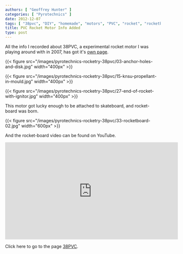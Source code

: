 ```yaml
---
authors: [ "Geoffrey Hunter" ]
categories: [ "Pyrotechnics" ] 
date: 2012-12-07
tags: [ "38pvc", "DIY", "homemade", "motors", "PVC", "rocket", "rocketboard", "skateboard" ]
title: PVC Rocket Motor Info Added
type: post
---
```


All the info I recorded about 38PVC, a experimental rocket motor I was playing around with in 2007, has got it's [own page](/pyrotechnics/rocketry/projects/38pvc).

{{< figure src="/images/pyrotechnics-rocketry-38pvc/03-anchor-holes-and-disk.jpg" width="400px" >}}

{{< figure src="/images/pyrotechnics-rocketry-38pvc/15-knsu-propellant-in-mould.jpg" width="400px" >}}

{{< figure src="/images/pyrotechnics-rocketry-38pvc/27-end-of-rocket-with-ignitor.jpg" width="400px" >}}

This motor got lucky enough to be attached to skateboard, and rocket-board was born.

{{< figure src="/images/pyrotechnics-rocketry-38pvc/33-rocketboard-02.jpg" width="600px" >}}

And the rocket-board video can be found on YouTube.

<iframe width="560" height="315" src="https://www.youtube.com/embed/SPJvFzGbNCA" frameborder="0" allow="accelerometer; autoplay; encrypted-media; gyroscope; picture-in-picture" allowfullscreen></iframe>

Click here to go to the page [38PVC](/pyrotechnics/rocketry/projects/38pvc).
